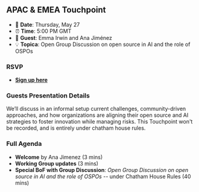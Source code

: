 ## APAC & EMEA Touchpoint  

- 📅 **Date**: Thursday, May 27
- ⏰ **Time**: 5:00 PM GMT  
- 🎤 **Guest**: Emma Irwin and Ana Jiménez
- 💡 **Topica**: Open Group Discussion on open source in AI and the role of OSPOs

### RSVP  

- **[Sign up here]()**  

### Guests Presentation Details  

We’ll discuss in an informal setup current challenges, community-driven approaches, and how organizations are aligning their open source and AI strategies to foster innovation while managing risks. This Touchpoint won't be recorded, and is entirely under chatham house rules.

### Full Agenda  
- **Welcome** by Ana Jimenez (3 mins)
- **Working Group updates** (3 mins)
- **Special BoF with Group Discussion**: *Open Group Discussion on open source in AI and the role of OSPOs* -- under Chatham House Rules (40 mins)  
